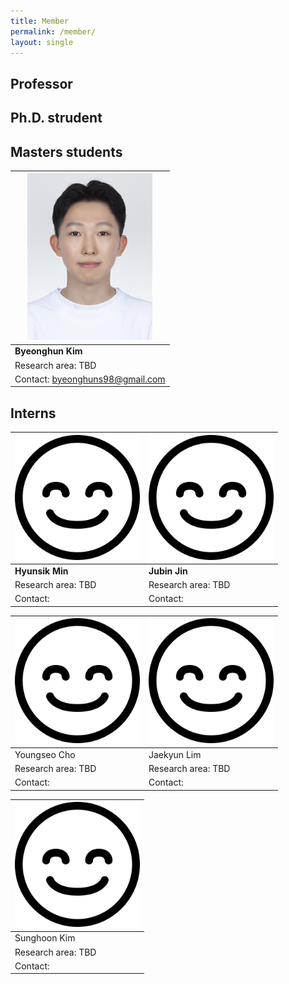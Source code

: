 ```yaml
---
title: Member
permalink: /member/
layout: single
---
```

## Professor

## Ph.D. strudent

## Masters students  
  
| <img src="../assets/images/member/bh.jpg" alt="Byeonghuun Kim" width="200">  | 
| -------- |
| **Byeonghun Kim** |
| Research area: TBD   | 
| Contact: byeonghuns98@gmail.com   |

## Interns  
  
| <img src="../assets/images/member/no_image.png" alt="no_image" width="200"> |  <img src="../assets/images/member/no_image.png" alt="no_image" width="200">|
| -------- | -------- |
|**Hyunsik Min**| **Jubin Jin** |
| Research area: TBD   | Research area: TBD    | 
| Contact:    | Contact:    |   

| <img src="../assets/images/member/no_image.png" alt="no_image" width="200"> |  <img src="../assets/images/member/no_image.png" alt="no_image" width="200">|
| -------- | -------- |
| Youngseo Cho | Jaekyun Lim |
| Research area: TBD   | Research area: TBD    | 
| Contact:    | Contact:    | 
    
| <img src="../assets/images/member/no_image.png" alt="no_image" width="200"> |
| -------- |
| Sunghoon Kim |
| Research area: TBD   |
| Contact:    |

